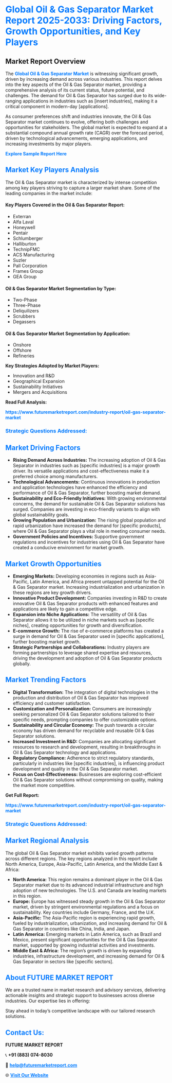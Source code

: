 <h1 style="color: #007BFF;">Global Oil & Gas Separator Market Report 2025-2033: Driving Factors, Growth Opportunities, and Key Players</h1>

<section id="overview">
<h2>Market Report Overview</h2>
<p>The <a href="https://www.futuremarketreport.com/industry-report/oil-gas-separator-market" style="color: #007BFF; text-decoration: none;"><strong>Global Oil & Gas Separator Market</strong></a> is witnessing significant growth, driven by increasing demand across various industries. This report delves into the key aspects of the Oil & Gas Separator market, providing a comprehensive analysis of its current status, future potential, and challenges. The demand for Oil & Gas Separator has surged due to its wide-ranging applications in industries such as [insert industries], making it a critical component in modern-day [applications].</p>
<p>As consumer preferences shift and industries innovate, the Oil & Gas Separator market continues to evolve, offering both challenges and opportunities for stakeholders. The global market is expected to expand at a substantial compound annual growth rate (CAGR) over the forecast period, driven by technological advancements, emerging applications, and increasing investments by major players.</p>
</section>

<section id="overview">
<p><a href="https://www.futuremarketreport.com/request-sample/reportId=63737" style="color: #007BFF; text-decoration: none;"><strong>Explore Sample Report Here</strong></a></p>
</section>

<section id="key-players">
<h2 style="color: #007BFF;">Market Key Players Analysis</h2>
<p>The Oil & Gas Separator market is characterized by intense competition among key players striving to capture a larger market share. Some of the leading companies in the market include:</p>
<h4>Key Players Covered in the Oil & Gas Separator Report:</h4>
<ul><li>Exterran</li><li>Alfa Laval</li><li>Honeywell</li><li>Pentair</li><li>Schlumberger</li><li>Halliburton</li><li>TechnipFMC</li><li>ACS Manufacturing</li><li>Suzler</li><li>Pall Corporation</li><li>Frames Group</li><li>GEA Group</li></ul>
<h4>Oil & Gas Separator Market Segmentation by Type:</h4>
<ul><li>Two-Phase</li><li>Three-Phase</li><li>Deliquilizers</li><li>Scrubbers</li><li>Degassers</li></ul>

<h4>Oil & Gas Separator Market Segmentation by Application:</h4>
<ul><li>Onshore</li><li>Offshore</li><li>Refineries</li></ul>
<p><strong>Key Strategies Adopted by Market Players:</strong></p>
<ul>
<li>Innovation and R&D</li>
<li>Geographical Expansion</li>
<li>Sustainability Initiatives</li>
<li>Mergers and Acquisitions</li>
</ul>
</section>

<section>
<p><strong>Read Full Analysis: </strong></p><a href="https://www.futuremarketreport.com/industry-report/oil-gas-separator-market" style="color: #007BFF; text-decoration: none;"><strong>https://www.futuremarketreport.com/industry-report/oil-gas-separator-market</strong></a>
<h3 style="color: #007BFF;">Strategic Questions Addressed:</h3>
</section>

<section id="driving-factors">
<h2 style="color: #007BFF;">Market Driving Factors</h2>
<ul>
<li><strong>Rising Demand Across Industries:</strong> The increasing adoption of Oil & Gas Separator in industries such as [specific industries] is a major growth driver. Its versatile applications and cost-effectiveness make it a preferred choice among manufacturers.</li>
<li><strong>Technological Advancements:</strong> Continuous innovations in production and application technologies have enhanced the efficiency and performance of Oil & Gas Separator, further boosting market demand.</li>
<li><strong>Sustainability and Eco-Friendly Initiatives:</strong> With growing environmental concerns, the demand for sustainable Oil & Gas Separator solutions has surged. Companies are investing in eco-friendly variants to align with global sustainability goals.</li>
<li><strong>Growing Population and Urbanization:</strong> The rising global population and rapid urbanization have increased the demand for [specific products], where Oil & Gas Separator plays a vital role in meeting consumer needs.</li>
<li><strong>Government Policies and Incentives:</strong> Supportive government regulations and incentives for industries using Oil & Gas Separator have created a conducive environment for market growth.</li>
</ul>
</section>

<section id="growth-opportunities">
<h2 style="color: #007BFF;">Market Growth Opportunities</h2>
<ul>
<li><strong>Emerging Markets:</strong> Developing economies in regions such as Asia-Pacific, Latin America, and Africa present untapped potential for the Oil & Gas Separator market. Increasing industrialization and urbanization in these regions are key growth drivers.</li>
<li><strong>Innovative Product Development:</strong> Companies investing in R&D to create innovative Oil & Gas Separator products with enhanced features and applications are likely to gain a competitive edge.</li>
<li><strong>Expansion into Niche Applications:</strong> The versatility of Oil & Gas Separator allows it to be utilized in niche markets such as [specific niches], creating opportunities for growth and diversification.</li>
<li><strong>E-commerce Growth:</strong> The rise of e-commerce platforms has created a surge in demand for Oil & Gas Separator used in [specific applications], further boosting market growth.</li>
<li><strong>Strategic Partnerships and Collaborations:</strong> Industry players are forming partnerships to leverage shared expertise and resources, driving the development and adoption of Oil & Gas Separator products globally.</li>
</ul>
</section>

<section id="trending-factors">
<h2 style="color: #007BFF;">Market Trending Factors</h2>
<ul>
<li><strong>Digital Transformation:</strong> The integration of digital technologies in the production and distribution of Oil & Gas Separator has improved efficiency and customer satisfaction.</li>
<li><strong>Customization and Personalization:</strong> Consumers are increasingly seeking personalized Oil & Gas Separator solutions tailored to their specific needs, prompting companies to offer customizable options.</li>
<li><strong>Sustainability and Circular Economy:</strong> The push towards a circular economy has driven demand for recyclable and reusable Oil & Gas Separator solutions.</li>
<li><strong>Increased Investment in R&D:</strong> Companies are allocating significant resources to research and development, resulting in breakthroughs in Oil & Gas Separator technology and applications.</li>
<li><strong>Regulatory Compliance:</strong> Adherence to strict regulatory standards, particularly in industries like [specific industries], is influencing product development and quality in the Oil & Gas Separator market.</li>
<li><strong>Focus on Cost-Effectiveness:</strong> Businesses are exploring cost-efficient Oil & Gas Separator solutions without compromising on quality, making the market more competitive.</li>
</ul>
</section>

<section>
<p><strong>Get Full Report: </strong></p><a href="https://www.futuremarketreport.com/industry-report/oil-gas-separator-market" style="color: #007BFF; text-decoration: none;"><strong>https://www.futuremarketreport.com/industry-report/oil-gas-separator-market</strong></a>
<h3 style="color: #007BFF;">Strategic Questions Addressed:</h3>
</section>


<section id="regional-analysis">
<h2 style="color: #007BFF;">Market Regional Analysis</h2>
<p>The global Oil & Gas Separator market exhibits varied growth patterns across different regions. The key regions analyzed in this report include North America, Europe, Asia-Pacific, Latin America, and the Middle East & Africa:</p>
<ul>
<li><strong>North America:</strong> This region remains a dominant player in the Oil & Gas Separator market due to its advanced industrial infrastructure and high adoption of new technologies. The U.S. and Canada are leading markets in this region.</li>
<li><strong>Europe:</strong> Europe has witnessed steady growth in the Oil & Gas Separator market, driven by stringent environmental regulations and a focus on sustainability. Key countries include Germany, France, and the U.K.</li>
<li><strong>Asia-Pacific:</strong> The Asia-Pacific region is experiencing rapid growth, fueled by industrialization, urbanization, and increasing demand for Oil & Gas Separator in countries like China, India, and Japan.</li>
<li><strong>Latin America:</strong> Emerging markets in Latin America, such as Brazil and Mexico, present significant opportunities for the Oil & Gas Separator market, supported by growing industrial activities and investments.</li>
<li><strong>Middle East & Africa:</strong> The region’s growth is driven by expanding industries, infrastructure development, and increasing demand for Oil & Gas Separator in sectors like [specific sectors].</li>
</ul>
</section>

<footer>
<h2 style="color: #007BFF;">About FUTURE MARKET REPORT</h2>
<p>We are a trusted name in market research and advisory services, delivering actionable insights and strategic support to businesses across diverse industries. Our expertise lies in offering:</p>

<p>Stay ahead in today’s competitive landscape with our tailored research solutions.</p>

<h2 style="color: #007BFF;">Contact Us:</h2>
<p><strong>FUTURE MARKET REPORT</strong></p>
<p>📞 <strong>+91 (883) 074-8030</strong></p>
<p>📧 <strong><a href="mailto:help@futuremarketreport.com" style="color: #007BFF;">help@futuremarketreport.com</a></strong></p>
<p>🌐 <strong><a href="https://www.futuremarketreport.com/" style="color: #007BFF;">Visit Our Website</a></strong></p>
</footer>